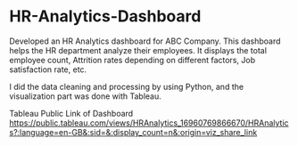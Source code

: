 # HR-Analytics-Dashboard


Developed an HR Analytics dashboard for ABC Company. This dashboard helps the HR department analyze their employees. It displays the total employee count, Attrition rates depending on different factors, Job satisfaction rate, etc.

I did the data cleaning and processing by using Python, and the visualization part was done with Tableau.

Tableau Public Link of Dashboard
https://public.tableau.com/views/HRAnalytics_16960769866670/HRAnalytics?:language=en-GB&:sid=&:display_count=n&:origin=viz_share_link


